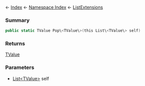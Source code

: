 ← [Index](Api-Index) ← [Namespace Index](Namespace-Index) ← [ListExtensions](System.Collections.Generic.ListExtensions)

### Summary

```csharp
public static TValue Pop\<TValue\>(this List\<TValue\> self)
```

### Returns

[TValue]()

### Parameters

* [List\<TValue\>](https://docs.microsoft.com/en-us/dotnet/api/System.Collections.Generic.List-1?view=netframework-4.6) self
